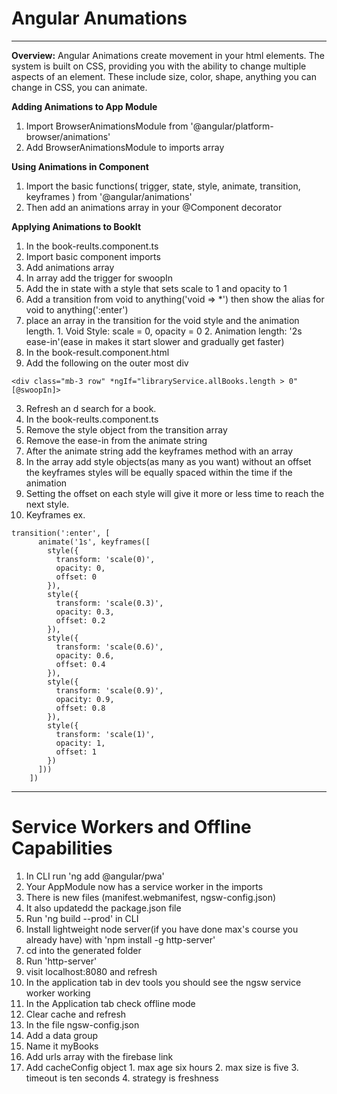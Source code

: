 # Angular Anumations
<hr />

**Overview:** Angular Animations create movement in your html elements. The system is built on CSS, providing you with the ability to change multiple aspects of an element. These include size, color, shape, anything you can change in CSS, you can animate. 

**Adding Animations to App Module**
1. Import BrowserAnimationsModule from '@angular/platform-browser/animations'
2. Add BrowserAnimationsModule to imports array

**Using Animations in Component**
1. Import the basic functions( trigger, state, style, animate, transition, keyframes ) from '@angular/animations'
2. Then add an animations array in your @Component decorator

**Applying Animations to BookIt**
1. In the book-reults.component.ts
  1. Import basic component imports
  2. Add animations array 
  3. In array add the trigger for swoopIn
  4. Add the in state with a style that sets scale to 1 and opacity to 1
  5. Add a transition from void to anything('void => *') then show the alias for void to anything(':enter')
  6. place an array in the transition for the void style and the animation length.
    1. Void Style: scale = 0, opacity = 0
    2. Animation length: '2s ease-in'(ease in makes it start slower and gradually get faster)
2. In the book-result.component.html
  1. Add the following on the outer most div
  ```
  <div class="mb-3 row" *ngIf="libraryService.allBooks.length > 0" [@swoopIn]>
  ```
3. Refresh an d search for a book.
4. In the book-reults.component.ts
  1. Remove the style object from the transition array
  2. Remove the ease-in from the animate string
  3. After the animate string add the keyframes method with an array
  4. In the array add style objects(as many as you want) without an offset the keyframes styles will be equally spaced within the time if the animation
  5. Setting the offset on each style will give it more or less time to reach the next style.
  6. Keyframes ex.
  ```
  transition(':enter', [
        animate('1s', keyframes([
          style({
            transform: 'scale(0)',
            opacity: 0,
            offset: 0
          }),
          style({
            transform: 'scale(0.3)',
            opacity: 0.3,
            offset: 0.2
          }),
          style({
            transform: 'scale(0.6)',
            opacity: 0.6,
            offset: 0.4
          }),
          style({
            transform: 'scale(0.9)',
            opacity: 0.9,
            offset: 0.8
          }),
          style({
            transform: 'scale(1)',
            opacity: 1,
            offset: 1
          })
        ]))
      ])
  ```
<hr />

# Service Workers and Offline Capabilities

1. In CLI run 'ng add @angular/pwa'
2. Your AppModule now has a service worker in the imports
3. There is new files (manifest.webmanifest, ngsw-config.json)
4. It also updatedd the package.json file
5. Run 'ng build --prod' in CLI
6. Install lightweight node server(if you have done max's course you already have) with 'npm install -g http-server'
7. cd into the generated folder
8. Run 'http-server'
9. visit localhost:8080 and refresh
10. In the application tab in dev tools you should see the ngsw service worker working
11. In the Application tab check offline mode
12. Clear cache and refresh
13. In the file ngsw-config.json
  1. Add a data group
  2. Name it myBooks
  3. Add urls array with the firebase link
  4. Add cacheConfig object
    1. max age six hours
    2. max size is five
    3. timeout is ten seconds
    4. strategy is freshness